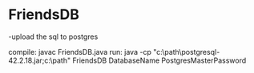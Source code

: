 # FriendsDB

-upload the sql to postgres

compile: javac FriendsDB.java
run: java -cp "c:\path\postgresql-42.2.18.jar;c:\path\" FriendsDB DatabaseName PostgresMasterPassword
